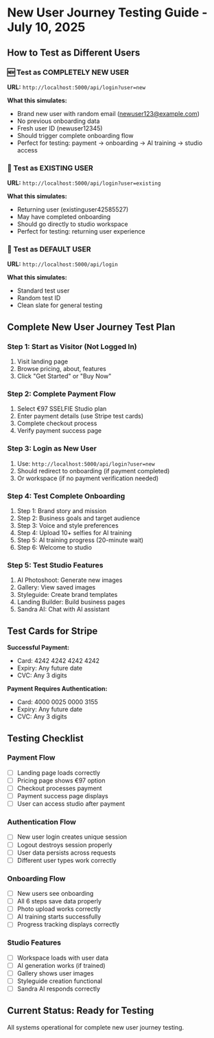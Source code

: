# New User Journey Testing Guide - July 10, 2025

## How to Test as Different Users

### 🆕 Test as COMPLETELY NEW USER
**URL:** `http://localhost:5000/api/login?user=new`

**What this simulates:**
- Brand new user with random email (newuser123@example.com)
- No previous onboarding data
- Fresh user ID (newuser12345)
- Should trigger complete onboarding flow
- Perfect for testing: payment → onboarding → AI training → studio access

### 👤 Test as EXISTING USER  
**URL:** `http://localhost:5000/api/login?user=existing`

**What this simulates:**
- Returning user (existinguser42585527)
- May have completed onboarding
- Should go directly to studio workspace
- Perfect for testing: returning user experience

### 🧪 Test as DEFAULT USER
**URL:** `http://localhost:5000/api/login`

**What this simulates:**
- Standard test user
- Random test ID
- Clean slate for general testing

## Complete New User Journey Test Plan

### Step 1: Start as Visitor (Not Logged In)
1. Visit landing page
2. Browse pricing, about, features
3. Click "Get Started" or "Buy Now"

### Step 2: Complete Payment Flow
1. Select €97 SSELFIE Studio plan
2. Enter payment details (use Stripe test cards)
3. Complete checkout process
4. Verify payment success page

### Step 3: Login as New User
1. Use: `http://localhost:5000/api/login?user=new`
2. Should redirect to onboarding (if payment completed)
3. Or workspace (if no payment verification needed)

### Step 4: Test Complete Onboarding
1. Step 1: Brand story and mission
2. Step 2: Business goals and target audience  
3. Step 3: Voice and style preferences
4. Step 4: Upload 10+ selfies for AI training
5. Step 5: AI training progress (20-minute wait)
6. Step 6: Welcome to studio

### Step 5: Test Studio Features
1. AI Photoshoot: Generate new images
2. Gallery: View saved images
3. Styleguide: Create brand templates
4. Landing Builder: Build business pages
5. Sandra AI: Chat with AI assistant

## Test Cards for Stripe

**Successful Payment:**
- Card: 4242 4242 4242 4242
- Expiry: Any future date
- CVC: Any 3 digits

**Payment Requires Authentication:**
- Card: 4000 0025 0000 3155
- Expiry: Any future date  
- CVC: Any 3 digits

## Testing Checklist

### Payment Flow
- [ ] Landing page loads correctly
- [ ] Pricing page shows €97 option
- [ ] Checkout processes payment
- [ ] Payment success page displays
- [ ] User can access studio after payment

### Authentication Flow  
- [ ] New user login creates unique session
- [ ] Logout destroys session properly
- [ ] User data persists across requests
- [ ] Different user types work correctly

### Onboarding Flow
- [ ] New users see onboarding
- [ ] All 6 steps save data properly
- [ ] Photo upload works correctly
- [ ] AI training starts successfully
- [ ] Progress tracking displays correctly

### Studio Features
- [ ] Workspace loads with user data
- [ ] AI generation works (if trained)
- [ ] Gallery shows user images
- [ ] Styleguide creation functional
- [ ] Sandra AI responds correctly

## Current Status: Ready for Testing
All systems operational for complete new user journey testing.